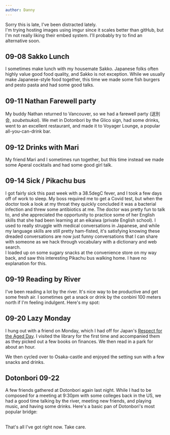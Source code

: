 ```yaml
---
author: Danny
---
```

Sorry this is late, I've been distracted lately. \
I'm trying hosting images using imgur since it scales better than gitHub, but I'm not really liking their embed system.  I'll probably try to find an alternative soon.


## 09-08 Sakko Lunch
I sometimes make lunch with my housemate Sakko.  Japanese folks often highly value good food quality, and Sakko is not exception.  While we usually make Japanese-style food together, this time we made some fish burgers and pesto pasta and had some good talks.
<div class="center"><blockquote class="imgur-embed-pub" lang="en" data-id="a/YiJ7kZr" data-context="false" ><a href="//imgur.com/a/YiJ7kZr"></a></blockquote><script async src="//s.imgur.com/min/embed.js" charset="utf-8"></script></div>

## 09-11 Nathan Farewell party
My buddy Nathan returned to Vancouver, so we had a farewell party (送別会, *soubetsukai*).  We met in Dotonbori by the Glico sign, had some drinks, went to an excellent restaurant, and made it to Voyager Lounge, a popular all-you-can-drink bar.
<div class="center"><blockquote class="imgur-embed-pub" lang="en" data-id="a/bCQANd7" data-context="false" ><a href="//imgur.com/a/bCQANd7"></a></blockquote><script async src="//s.imgur.com/min/embed.js" charset="utf-8"></script></div>

## 09-12 Drinks with Mari
My friend Mari and I sometimes run together, but this time instead we made some Aperal cocktails and had some good girl talk.
<div class="center"><blockquote class="imgur-embed-pub" lang="en" data-id="a/onDOqG2" data-context="false" ><a href="//imgur.com/a/onDOqG2"></a></blockquote><script async src="//s.imgur.com/min/embed.js" charset="utf-8"></script></div>

## 09-14 Sick / Pikachu bus
I got fairly sick this past week with a 38.5degC fever, and I took a few days off of work to sleep.  My boss required me to get a Covid test, but when the doctor took a look at my throat they quickly concluded it was a bacterial infection and threw some antibiotics at me.  The doctor was pretty fun to talk to, and she appreciated the opportunity to practice some of her English skills that she had been learning at an eikaiwa (private English school).  I used to really struggle with medical conversations in Japanese, and while my language skills are still pretty ham-fisted, it's satisfying knowing these dreaded conversations are now just funny conversations that I can share with someone as we hack through vocabulary with a dictionary and web search.  \
I loaded up on some sugary snacks at the convenience store on my way back, and saw this interesting Pikachu bus walking home.  I have no explanation for this.
<div class="center"><blockquote class="imgur-embed-pub" lang="en" data-id="a/WA1iVMw" data-context="false" ><a href="//imgur.com/a/WA1iVMw"></a></blockquote><script async src="//s.imgur.com/min/embed.js" charset="utf-8"></script></div>

## 09-19 Reading by River
I've been reading a lot by the river.  It's nice way to be productive and get some fresh air.  I sometimes get a snack or drink by the conbini 100 meters north if I'm feeling indulgent.  Here's my spot:
<div class="center"><blockquote class="imgur-embed-pub" lang="en" data-id="a/2SGPjFx" data-context="false" ><a href="//imgur.com/a/2SGPjFx"></a></blockquote><script async src="//s.imgur.com/min/embed.js" charset="utf-8"></script></div>

## 09-20 Lazy Monday
I hung out with a friend on Monday, which I had off for Japan's [Respect for the Aged Day](https://thediplomat.com/2010/09/respect-for-aged-in-japan/).  I visited the library for the first time and accompanied them as they picked out a few books on finances.  We then read in a park for about an hour.
<div class="center"><blockquote class="imgur-embed-pub" lang="en" data-id="a/DwiCE9W" data-context="false" ><a href="//imgur.com/a/DwiCE9W"></a></blockquote><script async src="//s.imgur.com/min/embed.js" charset="utf-8"></script></div>
We then cycled over to Osaka-castle and enjoyed the setting sun with a few snacks and drinks.
<div class="center"><blockquote class="imgur-embed-pub" lang="en" data-id="a/pIqkLMn" data-context="false" ><a href="//imgur.com/a/pIqkLMn"></a></blockquote><script async src="//s.imgur.com/min/embed.js" charset="utf-8"></script></div>

## Dotonbori 09-22
A few friends gathered at Dotonbori again last night.  While I had to be composed for a meeting at 9:30pm with some colleges back in the US, we had a good time talking by the river, meeting new friends, and playing music, and having some drinks.  Here's a basic pan of Dotonbori's most popular bridge:
<div class="center"><blockquote class="imgur-embed-pub" lang="en" data-id="a/VgGabyV" data-context="false" ><a href="//imgur.com/a/VgGabyV"></a></blockquote><script async src="//s.imgur.com/min/embed.js" charset="utf-8"></script></div>

\
That's all I've got right now.  Take care.

